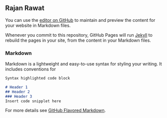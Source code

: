 ## Rajan Rawat

You can use the [editor on GitHub](https://github.com/rajanRawat/.github.io/edit/master/README.md) to maintain and preview the content for your website in Markdown files.

Whenever you commit to this repository, GitHub Pages will run [Jekyll](https://jekyllrb.com/) to rebuild the pages in your site, from the content in your Markdown files.

### Markdown

Markdown is a lightweight and easy-to-use syntax for styling your writing. It includes conventions for

```markdown
Syntax highlighted code block

# Header 1
## Header 2
### Header 3
Insert code snipplet here
```

For more details see [GitHub Flavored Markdown](https://guides.github.com/features/mastering-markdown/).

